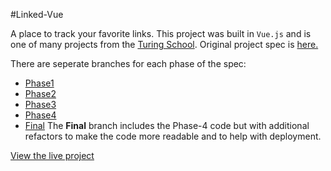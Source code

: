 #Linked-Vue

A place to track your favorite links.  This project was built in `Vue.js` and is one of many projects from the [Turing School](https://turing.io).  Original project spec is [here.](http://frontend.turing.io/projects/linked-list.html)

There are seperate branches for each phase of the spec:
- [Phase1](https://github.com/Jeff-Duke/linked-vue/tree/phase-1)
- [Phase2](https://github.com/Jeff-Duke/linked-vue/tree/phase-2)
- [Phase3](https://github.com/Jeff-Duke/linked-vue/tree/phase-3)
- [Phase4](https://github.com/Jeff-Duke/linked-vue/tree/phase-4)
- [Final](https://github.com/Jeff-Duke/linked-vue/tree/final)
The **Final** branch includes the Phase-4 code but with additional refactors to make the code more readable and to help with deployment.

[View the live project](linked-vue.surge.sh)
